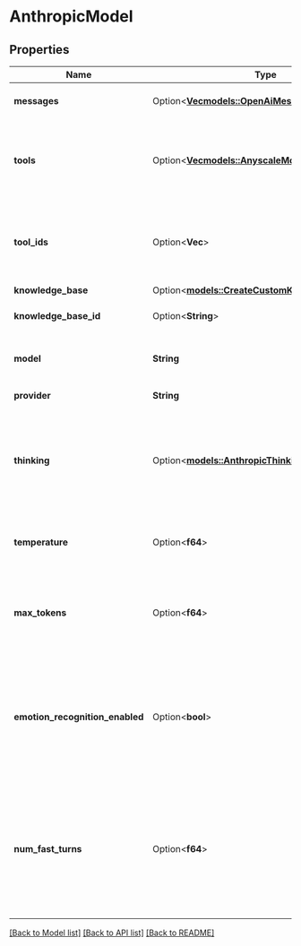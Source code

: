 # AnthropicModel

## Properties

Name | Type | Description | Notes
------------ | ------------- | ------------- | -------------
**messages** | Option<[**Vec<models::OpenAiMessage>**](OpenAIMessage.md)> | This is the starting state for the conversation. | [optional]
**tools** | Option<[**Vec<models::AnyscaleModelToolsInner>**](AnyscaleModel_tools_inner.md)> | These are the tools that the assistant can use during the call. To use existing tools, use `toolIds`.  Both `tools` and `toolIds` can be used together. | [optional]
**tool_ids** | Option<**Vec<String>**> | These are the tools that the assistant can use during the call. To use transient tools, use `tools`.  Both `tools` and `toolIds` can be used together. | [optional]
**knowledge_base** | Option<[**models::CreateCustomKnowledgeBaseDto**](CreateCustomKnowledgeBaseDTO.md)> |  | [optional]
**knowledge_base_id** | Option<**String**> | This is the ID of the knowledge base the model will use. | [optional]
**model** | **String** | The specific Anthropic/Claude model that will be used. | 
**provider** | **String** | The provider identifier for Anthropic. | 
**thinking** | Option<[**models::AnthropicThinkingConfig**](AnthropicThinkingConfig.md)> | Optional configuration for Anthropic's thinking feature. Only applicable for claude-3-7-sonnet-20250219 model. If provided, maxTokens must be greater than thinking.budgetTokens. | [optional]
**temperature** | Option<**f64**> | This is the temperature that will be used for calls. Default is 0 to leverage caching for lower latency. | [optional]
**max_tokens** | Option<**f64**> | This is the max number of tokens that the assistant will be allowed to generate in each turn of the conversation. Default is 250. | [optional]
**emotion_recognition_enabled** | Option<**bool**> | This determines whether we detect user's emotion while they speak and send it as an additional info to model.  Default `false` because the model is usually are good at understanding the user's emotion from text.  @default false | [optional]
**num_fast_turns** | Option<**f64**> | This sets how many turns at the start of the conversation to use a smaller, faster model from the same provider before switching to the primary model. Example, gpt-3.5-turbo if provider is openai.  Default is 0.  @default 0 | [optional]

[[Back to Model list]](../README.md#documentation-for-models) [[Back to API list]](../README.md#documentation-for-api-endpoints) [[Back to README]](../README.md)



